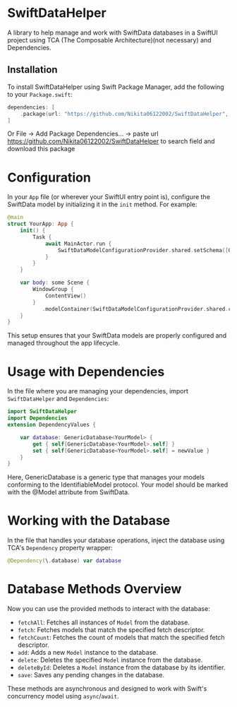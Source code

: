 # SwiftDataHelper

A library to help manage and work with SwiftData databases in a SwiftUI project using TCA (The Composable Architecture)(not necessary) and Dependencies.

## Installation

To install SwiftDataHelper using Swift Package Manager, add the following to your `Package.swift`:

```swift
dependencies: [
    .package(url: "https://github.com/Nikita06122002/SwiftDataHelper", from: "1.0.0")
]
```

Or File -> Add Package Dependencies... -> paste url https://github.com/Nikita06122002/SwiftDataHelper to search field and download this package

# Configuration

In your `App` file (or wherever your SwiftUI entry point is), configure the SwiftData model by initializing it in the `init` method. For example:

```swift
@main
struct YourApp: App {
    init() {
        Task {
            await MainActor.run {
                SwiftDataModelConfigurationProvider.shared.setSchema([OTPModel.self])
            }
        }
    }

    var body: some Scene {
        WindowGroup {
            ContentView()
        }
           .modelContainer(SwiftDataModelConfigurationProvider.shared.container)
    }
}
```
This setup ensures that your SwiftData models are properly configured and managed throughout the app lifecycle.


# Usage with Dependencies

In the file where you are managing your dependencies, import `SwiftDataHelper` and `Dependencies`:

```swift
import SwiftDataHelper
import Dependencies
extension DependencyValues {

    var database: GenericDatabase<YourModel> {
        get { self[GenericDatabase<YourModel>.self] }
        set { self[GenericDatabase<YourModel>.self] = newValue }
    }
}
```
Here, GenericDatabase is a generic type that manages your models conforming to the IdentifiableModel protocol. Your model should be marked with the @Model attribute from SwiftData.

# Working with the Database

In the file that handles your database operations, inject the database using TCA's `Dependency` property wrapper:

```swift
@Dependency(\.database) var database
```

# Database Methods Overview

Now you can use the provided methods to interact with the database:

- `fetchAll`: Fetches all instances of `Model` from the database.
- `fetch`: Fetches models that match the specified fetch descriptor.
- `fetchCount`: Fetches the count of models that match the specified fetch descriptor.
- `add`: Adds a new `Model` instance to the database.
- `delete`: Deletes the specified `Model` instance from the database.
- `deleteById`: Deletes a `Model` instance from the database by its identifier.
- `save`: Saves any pending changes in the database.

These methods are asynchronous and designed to work with Swift's concurrency model using `async`/`await`.

